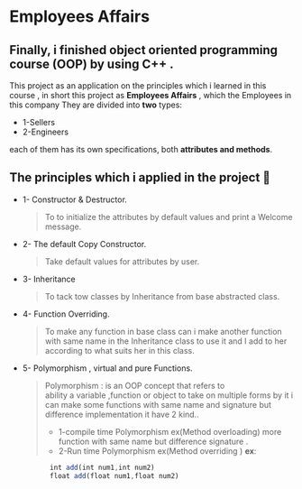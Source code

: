 # Employees Affairs
## Finally, i finished **object oriented programming course (OOP) by using C++ .**
This project as  an application on the principles  which  i learned in this course , in short this project as **Employees Affairs** , which the Employees in this company They are divided into **two** types:
 * 1-Sellers 
 * 2-Engineers

each of them has its own specifications, both **attributes and methods**.

## The principles  which i applied in the project 👀 
* 1- Constructor & Destructor.
	 > To to initialize the attributes by default values and print  a Welcome message.
*  2- The default Copy Constructor.
    >Take default values for attributes by user.
 * 3- Inheritance
   >To tack tow classes by Inheritance from base abstracted class.
  * 4-  Function Overriding.
    > To make any function in base class can i  make another function with same name in the  Inheritance class to use it and I add to her according to what suits her in this   class.
   * 5- Polymorphism , virtual and pure Functions.
      > Polymorphism : is an OOP concept that refers to  
       ability a variable ,function or object to take on multiple forms by it i can make some   functions with same name and signature but difference implementation it have 2 kind..
     > * 1-compile time Polymorphism ex(Method overloading) more function with same name    but difference signature .
        >* 2-Run time Polymorphism  ex(Method overriding ) 
     **ex**:
```js
          int add(int num1,int num2)
          float add(float num1,float num2)
   ```
